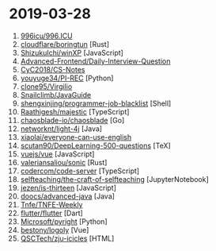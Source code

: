 # 2019-03-28

1. [996icu/996.ICU](https://github.com/996icu/996.ICU "Repo for counting stars and contributing. Press F to pay respect to glorious developers.") 
2. [cloudflare/boringtun](https://github.com/cloudflare/boringtun "Userspace WireGuard® Implementation in Rust") [Rust]
3. [ShizukuIchi/winXP](https://github.com/ShizukuIchi/winXP "🏁 Web based Windows XP desktop recreation.") [JavaScript]
4. [Advanced-Frontend/Daily-Interview-Question](https://github.com/Advanced-Frontend/Daily-Interview-Question "工作日每天一道前端大厂面试题，祝大家天天进步，一年后会看到不一样的自己。") 
5. [CyC2018/CS-Notes](https://github.com/CyC2018/CS-Notes "📚 技术面试必备基础知识") 
6. [youyuge34/PI-REC](https://github.com/youyuge34/PI-REC "🔥 PI-REC: Progressive Image Reconstruction Network With Edge and Color Domain. 🔥 图像翻译，条件GAN，AI绘画") [Python]
7. [clone95/Virgilio](https://github.com/clone95/Virgilio "Your new Mentor for Data Science E-Learning.") 
8. [Snailclimb/JavaGuide](https://github.com/Snailclimb/JavaGuide "【Java学习+面试指南】 一份涵盖大部分Java程序员所需要掌握的核心知识。") 
9. [shengxinjing/programmer-job-blacklist](https://github.com/shengxinjing/programmer-job-blacklist "🙈程序员找工作黑名单，换工作和当技术合伙人需谨慎啊 更新有赞") [Shell]
10. [Raathigesh/majestic](https://github.com/Raathigesh/majestic "⚡ Zero config GUI for Jest") [TypeScript]
11. [chaosblade-io/chaosblade](https://github.com/chaosblade-io/chaosblade "An easy to use and powerful chaos engineering experiment toolkit.（一款简单易用、功能强大的混沌实验注入工具）") [Go]
12. [networknt/light-4j](https://github.com/networknt/light-4j "A fast, lightweight and more productive microservices framework") [Java]
13. [xiaolai/everyone-can-use-english](https://github.com/xiaolai/everyone-can-use-english "人人都能用英语") 
14. [scutan90/DeepLearning-500-questions](https://github.com/scutan90/DeepLearning-500-questions "深度学习500问，以问答形式对常用的概率知识、线性代数、机器学习、深度学习、计算机视觉等热点问题进行阐述，以帮助自己及有需要的读者。 全书分为18个章节，近30万字。由于水平有限，书中不妥之处恳请广大读者批评指正。 未完待续............ 如有意合作，联系scutjy2015@163.com 版权所有，违权必究 Tan 2018.06") [TeX]
15. [vuejs/vue](https://github.com/vuejs/vue "🖖 Vue.js is a progressive, incrementally-adoptable JavaScript framework for building UI on the web.") [JavaScript]
16. [valeriansaliou/sonic](https://github.com/valeriansaliou/sonic "🦔 Fast, lightweight & schema-less search backend. An alternative to Elasticsearch that runs on a few MBs of RAM.") [Rust]
17. [codercom/code-server](https://github.com/codercom/code-server "Run VS Code on a remote server.") [TypeScript]
18. [selfteaching/the-craft-of-selfteaching](https://github.com/selfteaching/the-craft-of-selfteaching "One has no future if one couldn't teach themself.") [JupyterNotebook]
19. [jezen/is-thirteen](https://github.com/jezen/is-thirteen "Check if a number is equal to 13.") [JavaScript]
20. [doocs/advanced-java](https://github.com/doocs/advanced-java "😮 互联网 Java 工程师进阶知识完全扫盲") [Java]
21. [Tnfe/TNFE-Weekly](https://github.com/Tnfe/TNFE-Weekly "每周为你提供高质量的关于小程序、h5等前端领域的文章和项目") 
22. [flutter/flutter](https://github.com/flutter/flutter "Flutter makes it easy and fast to build beautiful mobile apps.") [Dart]
23. [Microsoft/pyright](https://github.com/Microsoft/pyright "Static type checker for Python") [Python]
24. [bestony/logoly](https://github.com/bestony/logoly "A Pornhub Flavour Logo Generator") [Vue]
25. [QSCTech/zju-icicles](https://github.com/QSCTech/zju-icicles "浙江大学课程攻略共享计划") [HTML]
